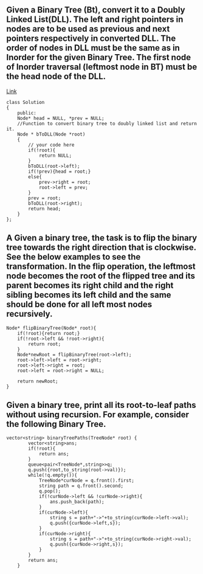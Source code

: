 ## Given a Binary Tree (Bt), convert it to a Doubly Linked List(DLL). The left and right pointers in nodes are to be used as previous and next pointers respectively in converted DLL. The order of nodes in DLL must be the same as in Inorder for the given Binary Tree. The first node of Inorder traversal (leftmost node in BT) must be the head node of the DLL.

[Link](https://practice.geeksforgeeks.org/problems/binary-tree-to-dll/1)

```
class Solution
{
    public: 
    Node* head = NULL, *prev = NULL;
    //Function to convert binary tree to doubly linked list and return it.
    Node * bToDLL(Node *root)
    {
        // your code here
        if(!root){
            return NULL;
        }
        bToDLL(root->left);
        if(!prev){head = root;}
        else{
            prev->right = root;
            root->left = prev;
        }
        prev = root;
        bToDLL(root->right);
        return head;
    }
};
```

## A Given a binary tree, the task is to flip the binary tree towards the right direction that is clockwise. See the below examples to see the transformation. In the flip operation, the leftmost node becomes the root of the flipped tree and its parent becomes its right child and the right sibling becomes its left child and the same should be done for all left most nodes recursively.

```
Node* flipBinaryTree(Node* root){
    if(!root){return root;}
    if(!root->left && !root->right){
        return root;
    }
    Node*newRoot = flipBinaryTree(root->left);
    root->left->left = root->right;
    root->left->right = root;
    root->left = root->right = NULL;

    return newRoot;
}
```

## Given a binary tree, print all its root-to-leaf paths without using recursion. For example, consider the following Binary Tree.

```
vector<string> binaryTreePaths(TreeNode* root) {
        vector<string>ans;
        if(!root){
            return ans;
        }
        queue<pair<TreeNode*,string>>q;
        q.push({root,to_string(root->val)});
        while(!q.empty()){
            TreeNode*curNode = q.front().first;
            string path = q.front().second;
            q.pop();
            if(!curNode->left && !curNode->right){
                ans.push_back(path);
            }
            if(curNode->left){
                string s = path+"->"+to_string(curNode->left->val);
                q.push({curNode->left,s});
            }
            if(curNode->right){
                string s = path+"->"+to_string(curNode->right->val);
                q.push({curNode->right,s});
            }
        }
        return ans;
    }
```


